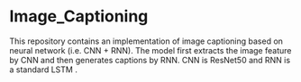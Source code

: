 # Image_Captioning

This repository contains an implementation of image captioning based on neural network (i.e. CNN + RNN). The model first extracts the image feature by CNN and then generates captions by RNN. CNN is ResNet50 and RNN is a standard LSTM .
